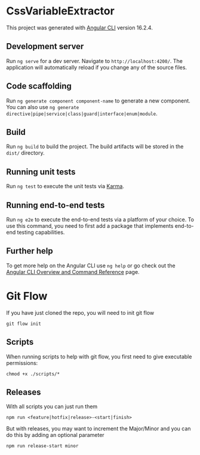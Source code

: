 # CssVariableExtractor

This project was generated with [Angular CLI](https://github.com/angular/angular-cli) version 16.2.4.

## Development server

Run `ng serve` for a dev server. Navigate to `http://localhost:4200/`. The application will automatically reload if you change any of the source files.

## Code scaffolding

Run `ng generate component component-name` to generate a new component. You can also use `ng generate directive|pipe|service|class|guard|interface|enum|module`.

## Build

Run `ng build` to build the project. The build artifacts will be stored in the `dist/` directory.

## Running unit tests

Run `ng test` to execute the unit tests via [Karma](https://karma-runner.github.io).

## Running end-to-end tests

Run `ng e2e` to execute the end-to-end tests via a platform of your choice. To use this command, you need to first add a package that implements end-to-end testing capabilities.

## Further help

To get more help on the Angular CLI use `ng help` or go check out the [Angular CLI Overview and Command Reference](https://angular.io/cli) page.

# Git Flow

If you have just cloned the repo, you will need to init git flow

```
git flow init
```

## Scripts

When running scripts to help with git flow, you first need to give executable permissions:

```
chmod +x ./scripts/*
```

## Releases

With all scripts you can just run them

```
npm run <feature|hotfix|release>-<start|finish>
```

But with releases, you may want to increment the Major/Minor and you can do this by adding an optional parameter

```
npm run release-start minor
```
